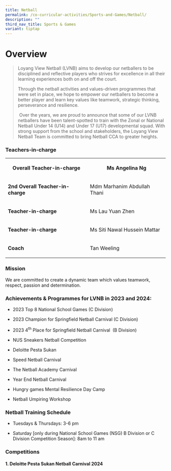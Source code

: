```yaml
---
title: Netball
permalink: /co-curricular-activities/Sports-and-Games/Netball/
description: ""
third_nav_title: Sports & Games
variant: tiptap
---
```

<h1><strong>Overview</strong></h1>
<blockquote>
<p>Loyang View Netball (LVNB) aims to develop our netballers to be disciplined
and reflective players who strives for excellence in all their learning
experiences both on and off the court.&nbsp;</p>
<p>Through the netball activities and values-driven programmes that were
set in place, we hope to empower our netballers to become a better player
and learn key values like teamwork, strategic thinking, perseverance and
resilience.&nbsp;</p>
<p>&nbsp;Over the years, we are proud to announce that some of our LVNB netballers
have been talent-spotted to train with the Zonal or National Netball Under
14 (U14) and Under 17 (U17) developmental squad. With strong support from
the school and stakeholders, the Loyang View Netball Team is committed
to bring Netball CCA to greater heights.&nbsp;</p>
</blockquote>
<p></p>
<h3><strong>Teachers-in-charge</strong></h3>
<table style="minWidth: 50px">
<colgroup>
<col>
<col>
</colgroup>
<tbody>
<tr>
<th rowspan="1" colspan="1">
<p><strong>Overall Teacher-in-charge</strong>
</p>
</th>
<th rowspan="1" colspan="1">
<p>Ms Angelina Ng</p>
</th>
</tr>
<tr>
<td rowspan="1" colspan="1">
<p><strong>2nd Overall Teacher-in-charge</strong>
</p>
</td>
<td rowspan="1" colspan="1">
<p>Mdm Marhanim Abdullah Thani</p>
</td>
</tr>
<tr>
<td rowspan="1" colspan="1">
<p><strong>Teacher-in-charge</strong>
</p>
</td>
<td rowspan="1" colspan="1">
<p>Ms Lau Yuan Zhen</p>
</td>
</tr>
<tr>
<td rowspan="1" colspan="1">
<p><strong>Teacher-in-charge</strong>
</p>
</td>
<td rowspan="1" colspan="1">
<p>Ms Siti Nawal Hussein Mattar</p>
</td>
</tr>
<tr>
<td rowspan="1" colspan="1">
<p><strong>Coach</strong>
</p>
</td>
<td rowspan="1" colspan="1">
<p>Tan Weeling</p>
</td>
</tr>
</tbody>
</table>
<p></p>
<h3><strong>Mission</strong></h3>
<p>We are committed to create a dynamic team which values teamwork, respect,
passion and determination.
<br>
</p>
<h3><strong>Achievements &amp; Programmes for LVNB in 2023 and 2024</strong>:</h3>
<ul>
<li>
<p>2023 Top 8 National School Games (C Division)</p>
</li>
</ul>
<ul>
<li>
<p>2023 Champion for Springfield Netball Carnival (C Division)&nbsp;</p>
</li>
</ul>
<ul>
<li>
<p>2023 4<sup>th</sup> Place for Springfield Netball Carnival&nbsp; (B Division)</p>
</li>
<li>
<p>NUS Sneakers Netball Competition</p>
</li>
<li>
<p>Deloitte Pesta Sukan</p>
</li>
<li>
<p>Speed Netball Carnival</p>
</li>
<li>
<p>The Netball Academy Carnival</p>
</li>
<li>
<p>Year End Netball Carnival</p>
</li>
<li>
<p>Hungry games Mental Resilience Day Camp</p>
</li>
<li>
<p>Netball Umpiring Workshop &nbsp;&nbsp;</p>
</li>
</ul>
<h3><strong>Netball Training Schedule</strong></h3>
<p></p>
<ul data-tight="true" class="tight">
<li>
<p>Tuesdays &amp; Thursdays: 3-6 pm</p>
</li>
<li>
<p>Saturday [only during National School Games (NSG) B Division or C Division
Competition Season]: 8am to 11 am</p>
</li>
</ul>
<h3><strong>Competitions</strong></h3>
<h4><strong>1. Deloitte Pesta Sukan Netball Carnival 2024</strong></h4>
<p></p>